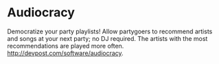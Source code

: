 # Audiocracy
Democratize your party playlists! Allow partygoers to recommend artists and songs at your next party; no DJ required. The artists with the most recommendations are played more often. http://devpost.com/software/audiocracy. 
